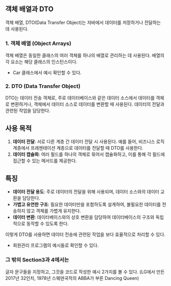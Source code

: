 ## 객체 배열과 DTO

객체 배열, DTO(Data Transfer Object)는 자바에서 데이터를 저장하거나 전달하는 데 사용된다.

###  1. 객체 배열 (Object Arrays)

객체 배열은 동일한 클래스의 여러 객체를 하나의 배열로 관리하는 데 사용된다. 배열의 각 요소는 해당 클래스의 인스턴스이다. 
- Car 클래스에서 예시 확인할 수 있다.

###  2. DTO (Data Transfer Object) 
DTO는 데이터 전송 객체로, 주로 데이터베이스와 같은 데이터 소스에서 데이터를 객체로 변환하거나, 객체에서 데이터 소스로 데이터를 변환할 때 사용된다. 
데이터의 전달과 관련된 작업을 담당한다.

## 사용 목적
1. **데이터 전달**: 서로 다른 계층 간 데이터 전달 시 사용된다. 예를 들어, 비즈니스 로직 계층에서 프레젠테이션 계층으로 데이터를 전달할 때 DTO를 사용한다.
2. **데이터 캡슐화**: 여러 필드를 하나의 객체로 묶어서 캡슐화하고, 이를 통해 각 필드에 접근할 수 있는 메서드를 제공한다.

## 특징
- **데이터 전달 용도**: 주로 데이터의 전달을 위해 사용되며, 데이터 소스와의 데이터 교환을 담당한다.
- **가볍고 유연한 구조**: 필요한 데이터만을 포함하도록 설계하여, 불필요한 데이터를 전송하지 않고 객체를 가볍게 유지한다.
- **데이터 변환**: 데이터베이스와의 상호 변환을 담당하여 데이터베이스의 구조와 독립적으로 동작할 수 있도록 한다.

이렇게 DTO를 사용하면 데이터 전송에 관련된 작업을 보다 효율적으로 처리할 수 있다.
- 회원관리 프로그램의 예시들로 확인할 수 있다.


### 그 밖의 Section3과 4에서는
글자 문구들을 지정하고, 그것을 코드로 작성한 예시 2가지를 볼 수 있다.
(LG에서 만든 2017년 32인치, 1978년 스웨덴국적의 ABBA가 부른 Dancing Queen)
